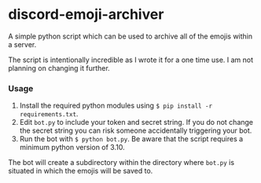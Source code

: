 # discord-emoji-archiver
A simple python script which can be used to archive all of the emojis within a server. 

The script is intentionally incredible as I wrote it for a one time use. I am not planning on changing it further. 


### Usage

1. Install the required python modules using `$ pip install -r requirements.txt`.
2. Edit `bot.py` to include your token and secret string. If you do not change the secret string you can risk someone accidentally triggering your bot.
3. Run the bot with `$ python bot.py`. Be aware that the script requires a minimum python version of 3.10.

The bot will create a subdirectory within the directory where `bot.py` is situated in which the emojis will be saved to. 
